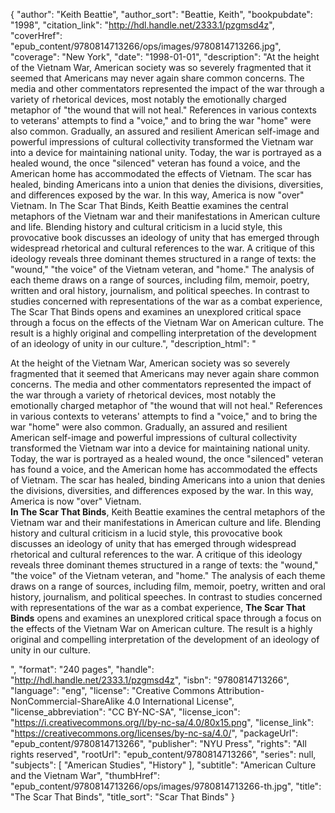 {
  "author": "Keith Beattie",
  "author_sort": "Beattie, Keith",
  "bookpubdate": "1998",
  "citation_link": "http://hdl.handle.net/2333.1/pzgmsd4z",
  "coverHref": "epub_content/9780814713266/ops/images/9780814713266.jpg",
  "coverage": "New York",
  "date": "1998-01-01",
  "description": "At the height of the Vietnam War, American society was so severely fragmented that it seemed that Americans may never again share common concerns. The media and other commentators represented the impact of the war through a variety of rhetorical devices, most notably the emotionally charged metaphor of \"the wound that will not heal.\" References in various contexts to veterans' attempts to find a \"voice,\" and to bring the war \"home\" were also common. Gradually, an assured and resilient American self-image and powerful impressions of cultural collectivity transformed the Vietnam war into a device for maintaining national unity.  Today, the war is portrayed as a healed wound, the once \"silenced\" veteran has found a voice, and the American home has accommodated the effects of Vietnam.  The scar has healed, binding Americans into a union that denies the divisions, diversities, and differences exposed by the war.  In this way, America is now \"over\" Vietnam. In The Scar That Binds, Keith Beattie examines the central metaphors of the Vietnam war and their manifestations in American culture and life. Blending history and cultural criticism in a lucid style, this provocative book discusses an ideology of unity that has emerged through widespread rhetorical and cultural references to the war. A critique of this ideology reveals three dominant themes structured in a range of texts: the \"wound,\" \"the voice\" of the Vietnam veteran, and \"home.\" The analysis of each theme draws on a range of sources, including film, memoir, poetry, written and oral history, journalism, and political speeches.  In contrast to studies concerned with representations of the war as a combat experience, The Scar That Binds opens and examines an unexplored critical space through a focus on the effects of the Vietnam War on American culture. The result is a highly original and compelling interpretation of the development of an ideology of unity in our culture.",
  "description_html": "<p>At the height of the Vietnam War, American society was so severely fragmented that it seemed that Americans may never again share common concerns. The media and other commentators represented the impact of the war through a variety of rhetorical devices, most notably the emotionally charged metaphor of \"the wound that will not heal.\" References in various contexts to veterans' attempts to find a \"voice,\" and to bring the war \"home\" were also common. Gradually, an assured and resilient American self-image and powerful impressions of cultural collectivity transformed the Vietnam war into a device for maintaining national unity.  Today, the war is portrayed as a healed wound, the once \"silenced\" veteran has found a voice, and the American home has accommodated the effects of Vietnam.  The scar has healed, binding Americans into a union that denies the divisions, diversities, and differences exposed by the war.  In this way, America is now \"over\" Vietnam.<br> <b>In The Scar That Binds</b>, Keith Beattie examines the central metaphors of the Vietnam war and their manifestations in American culture and life. Blending history and cultural criticism in a lucid style, this provocative book discusses an ideology of unity that has emerged through widespread rhetorical and cultural references to the war. A critique of this ideology reveals three dominant themes structured in a range of texts: the \"wound,\" \"the voice\" of the Vietnam veteran, and \"home.\" The analysis of each theme draws on a range of sources, including film, memoir, poetry, written and oral history, journalism, and political speeches.  In contrast to studies concerned with representations of the war as a combat experience, <b>The Scar That Binds</b> opens and examines an unexplored critical space through a focus on the effects of the Vietnam War on American culture. The result is a highly original and compelling interpretation of the development of an ideology of unity in our culture.</p>",
  "format": "240 pages",
  "handle": "http://hdl.handle.net/2333.1/pzgmsd4z",
  "isbn": "9780814713266",
  "language": "eng",
  "license": "Creative Commons Attribution-NonCommercial-ShareAlike 4.0 International License",
  "license_abbreviation": "CC BY-NC-SA",
  "license_icon": "https://i.creativecommons.org/l/by-nc-sa/4.0/80x15.png",
  "license_link": "https://creativecommons.org/licenses/by-nc-sa/4.0/",
  "packageUrl": "epub_content/9780814713266",
  "publisher": "NYU Press",
  "rights": "All rights reserved",
  "rootUrl": "epub_content/9780814713266",
  "series": null,
  "subjects": [
    "American Studies",
    "History"
  ],
  "subtitle": "American Culture and the Vietnam War",
  "thumbHref": "epub_content/9780814713266/ops/images/9780814713266-th.jpg",
  "title": "The Scar That Binds",
  "title_sort": "Scar That Binds"
}
